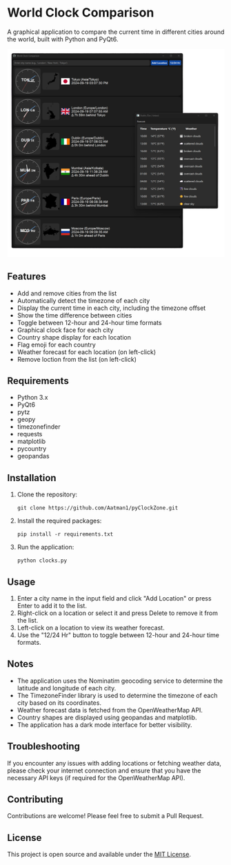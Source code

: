 # World Clock Comparison

A graphical application to compare the current time in different cities around the world, built with Python and PyQt6.

![World Clock Comparison](pyC.png)

## Features

- Add and remove cities from the list
- Automatically detect the timezone of each city
- Display the current time in each city, including the timezone offset
- Show the time difference between cities
- Toggle between 12-hour and 24-hour time formats
- Graphical clock face for each city
- Country shape display for each location
- Flag emoji for each country
- Weather forecast for each location (on left-click)
- Remove loction from the list (on left-click)


## Requirements

- Python 3.x
- PyQt6
- pytz
- geopy
- timezonefinder
- requests
- matplotlib
- pycountry
- geopandas

## Installation

1. Clone the repository:
   ```
   git clone https://github.com/Aatman1/pyClockZone.git
   ```
2. Install the required packages:
   ```
   pip install -r requirements.txt
   ```
3. Run the application:
   ```
   python clocks.py
   ```

## Usage

1. Enter a city name in the input field and click "Add Location" or press Enter to add it to the list.
2. Right-click on a location or select it and press Delete to remove it from the list.
3. Left-click on a location to view its weather forecast.
4. Use the "12/24 Hr" button to toggle between 12-hour and 24-hour time formats.

## Notes

- The application uses the Nominatim geocoding service to determine the latitude and longitude of each city.
- The TimezoneFinder library is used to determine the timezone of each city based on its coordinates.
- Weather forecast data is fetched from the OpenWeatherMap API.
- Country shapes are displayed using geopandas and matplotlib.
- The application has a dark mode interface for better visibility.

## Troubleshooting

If you encounter any issues with adding locations or fetching weather data, please check your internet connection and ensure that you have the necessary API keys (if required for the OpenWeatherMap API).

## Contributing

Contributions are welcome! Please feel free to submit a Pull Request.

## License

This project is open source and available under the [MIT License](LICENSE).
